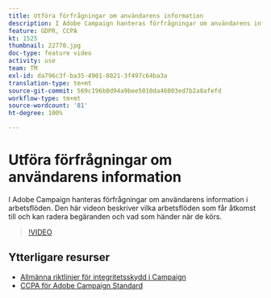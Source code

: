 ```yaml
---
title: Utföra förfrågningar om användarens information
description: I Adobe Campaign hanteras förfrågningar om användarens information i arbetsflöden. Den här videon beskriver vilka arbetsflöden som får åtkomst till och kan radera begäranden och vad som händer när de körs.
feature: GDPR, CCPA
kt: 1525
thumbnail: 22770.jpg
doc-type: feature video
activity: use
team: TM
exl-id: da796c3f-ba35-4901-8021-3f497c64ba3a
translation-type: tm+mt
source-git-commit: 569c196b0d94a9bee5010da46003ed7b2a8afefd
workflow-type: tm+mt
source-wordcount: '81'
ht-degree: 100%

---
```


# Utföra förfrågningar om användarens information

I Adobe Campaign hanteras förfrågningar om användarens information i arbetsflöden. Den här videon beskriver vilka arbetsflöden som får åtkomst till och kan radera begäranden och vad som händer när de körs.

>[!VIDEO](https://video.tv.adobe.com/v/22770?quality=12)

## Ytterligare resurser

* [Allmänna riktlinjer för integritetsskydd i Campaign](https://helpx.adobe.com/se/campaign/kb/campaign-privacy-overview.html)
* [CCPA för Adobe Campaign Standard](https://helpx.adobe.com/se/campaign/kb/acs-privacy.html#ccpa)

